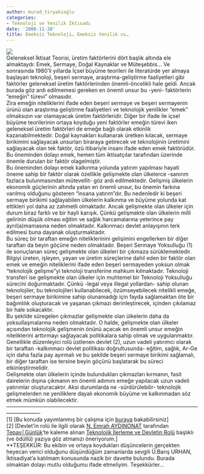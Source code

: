 ```yaml
---
author: murad_tiryakioglu
categories:
- Teknoloji ve Yenilik İktisadı
date: '2008-11-20'
title: Emeksiz Teknoloji… Emeksiz Yenilik vs…
---
```


[![](http://46.137.161.244/wp-content/uploads/2008/11/innovationi_murad_ilk_yazi-300x300.jpg)](http://46.137.161.244/wp-content/uploads/2008/11/innovationi_murad_ilk_yazi.jpg)  
Geleneksel İktisat Teorisi, üretim faktörlerini dört başlık altında ele almaktaydı: Emek, Sermaye, Doğal Kaynaklar ve Müteşebbis… Ve sonrasında 1980’li yıllarda İçsel büyüme teorileri ile literatürde yer almaya başlayan teknoloji, beşeri sermaye, araştırma-geliştirme faaliyetleri gibi faktörler geleneksel üretim faktörlerinden önemli-öncelikli hale geldi. Ancak burada göz ardı edilmemesi gereken en önemli unsur bu -yeni- faktörlerin “emeğin” türevi” olmasıdır.  
Zira emeğin niteliklerini ifade eden beşeri sermaye ve beşeri sermayenin ürünü olan araştırma geliştirme faaliyetleri ve teknolojik yenilikler “emek” olmaksızın var olamayacak üretim faktörleridir. Diğer bir ifade ile içsel büyüme teorilerinin ortaya koyduğu yeni faktörler emeğin türevi iken geleneksel üretim faktörleri de emeğe bağlı olarak etkinlik kazanabilmektedir. Doğal kaynakları kullanarak üretken kılacak, sermaye birikimini sağlayacak unsurları biraraya getirecek ve teknolojinin üretimini sağlayacak olan tek faktör, özü itibariyle insanı ifade eden emek faktörüdür. Bu öneminden dolayı emek, hemen tüm iktisatçılar tarafından üzerinde önemle durulan bir faktör olagelmiştir.  
Bu öneminden dolayı emek kalkınma yolunda yatırım yapılması hayati öneme sahip bir faktör olarak özellikle gelişmekte olan ülkelerce -sanırım fazlaca bulunmasından mütevellit- göz ardı edilmektedir. Gelişmiş ülkelerin ekonomik güçlerinin altında yatan en önemli unsur, bu önemin farkına varılmış olduğunu gösteren “insana yatırım”dır. Bu nedenledir ki beşeri sermaye birikimi sağlayabilen ülkelerin kalkınma ve büyüme yolunda kat ettikleri yol daha az zahmetli olmaktadır. Ancak gelişmekte olan ülkeler için durum biraz farklı ve bir hayli karışık. Çünkü gelişmekte olan ülkelerin milli gelirinin düşük olması eğitim ve sağlık harcamalarına yeterince pay ayrıl(a)mamasına neden olmaktadır. Kalkınmacı devlet anlayışının terk edilmesi buna dayanak oluşturmaktadır.  
Bu süreç bir taraftan emeğin niteliklerinini gelişimini engellerken bir diğer taraftan da beyin göçüne neden olmaktadır. Beşeri Sermaye Yoksulluğu (1) ile sonuçlanan süreç gelişmekte olan ülkeleri bir çıkmaza sürüklemektedir. Bilgiyi üreten, işleyen, yayan ve üretim süreçlerine dahil eden bir faktör olan emek ve emeğin niteliklerini ifade eden beşeri sermayeden yoksun olmak “teknolojik gelişme”yi teknoloji transferine mahkum kılmaktadır. Teknoloji transferi ise gelişmekte olan ülkeler için muhtemel bir Teknoloji Yoksulluğu sürecini doğurmaktadır. Çünkü -legal veya illegal yollardan- sahip olunan teknolojiler, bu teknolojileri kullanabilecek, özümseyebilecek nitelikli emeğe, beşeri sermaye birikimine sahip olunamadığı için fayda sağlamaktan öte bir bağımlılık oluşturacak ve yaşanan çıkmazı derinleştirecek, içinden çıkılamaz bir hale sokacaktır.  
Bu şekilde süregelen çıkmazlar gelişmekte olan ülkelerin daha da yoksullaşmalarına neden olmaktadır. O halde, gelişmekte olan ülkeler açısından teknolojik gelişmenin önünü açacak en önemli unsur emeğin niteliklerini arttırmayı sağlayacak politikalara sahip olmak ve uygulanmaktır. Genellikle düzenleyici rolü üstlenen devlet (2), uzun vadeli yatırımcı olarak bir taraftan -kalkınmacı devlet politikası doğrultusunda- eğitim, sağlık, Ar-Ge için daha fazla pay ayırmalı ve bu şekilde beşeri sermaye birikimi sağlamalı, bir diğer taraftan ise tersine beyin göçünü başlatarak bu süreci etkinleştirmelidir.  
Gelişmekte olan ülkelerin içinde bulundukları çıkmazları kırmanın, fasit dairelerin dışına çıkmanın en önemli adımını emeğe yapılacak uzun vadeli yatırımlar oluşturacaktır. Aksi durumlarda ne -sürdürülebilir- teknolojik gelişmelerden ne yeniliklere dayalı ekonomik büyüme ve kalkınmadan söz etmek mümkün olabilecektir.  
——————————————————————————————————————————-  
\[1\] \[Bu konuda yayımlanmış bir çalışma için [buraya](http://eab.ege.edu.tr/pdf/8_1/C8-S1-M18.pdf) bakabilirsiniz\]  
\[2\] \[Devlet’in rolü ile ilgili olarak [N. Emrah AYDINONAT](http://aydinonat.blogspot.com/) tarafından [Tepav│Günlük](http://www.tepav.org.tr/blog/)’te kaleme alınan [Teknolojik İlerleme ve Devletin Rolü](http://www.tepav.org.tr/blog/?p=76) başlıklı (ve ödüllü) yazıya göz atmanızı öneriyorum.\]  
\*\*TEŞEKKÜR: Bu ekibin ve ortaya koydukları düşüncelerin gerçekten heyecan verici olduğunu düşündüğüm zamanlarda sevgili Ü.Barış URHAN, İktisadiyat’a katılmam konusunda nazik bir davette bulundu. Burada olmaktan dolayı mutlu olduğumu ifade etmeliyim. Teşekkürler…